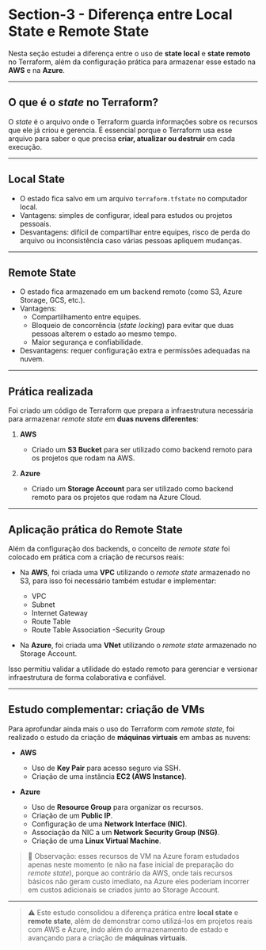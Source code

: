 # Section-3 - Diferença entre Local State e Remote State

Nesta seção estudei a diferença entre o uso de **state local** e **state remoto** no Terraform, além da configuração prática para armazenar esse estado na **AWS** e na **Azure**.

---

## O que é o *state* no Terraform?

O *state* é o arquivo onde o Terraform guarda informações sobre os recursos que ele já criou e gerencia.
É essencial porque o Terraform usa esse arquivo para saber o que precisa **criar, atualizar ou destruir** em cada execução.

---

## Local State

- O estado fica salvo em um arquivo `terraform.tfstate` no computador local.
- Vantagens: simples de configurar, ideal para estudos ou projetos pessoais.
- Desvantagens: difícil de compartilhar entre equipes, risco de perda do arquivo ou inconsistência caso várias pessoas apliquem mudanças.

---

## Remote State

- O estado fica armazenado em um backend remoto (como S3, Azure Storage, GCS, etc.).
- Vantagens:
  - Compartilhamento entre equipes.
  - Bloqueio de concorrência (*state locking*) para evitar que duas pessoas alterem o estado ao mesmo tempo.
  - Maior segurança e confiabilidade.
- Desvantagens: requer configuração extra e permissões adequadas na nuvem.

---

## Prática realizada

Foi criado um código de Terraform que prepara a infraestrutura necessária para armazenar *remote state* em **duas nuvens diferentes**:

1. **AWS**
   - Criado um **S3 Bucket** para ser utilizado como backend remoto para os projetos que rodam na AWS.

2. **Azure**
   - Criado um **Storage Account** para ser utilizado como backend remoto para os projetos que rodam na Azure Cloud.

---

## Aplicação prática do Remote State

Além da configuração dos backends, o conceito de *remote state* foi colocado em prática com a criação de recursos reais:

- Na **AWS**, foi criada uma **VPC** utilizando o *remote state* armazenado no S3, para isso foi necessário também estudar e implementar:
   - VPC
   - Subnet
   - Internet Gateway
   - Route Table
   - Route Table Association
   -Security Group

- Na **Azure**, foi criada uma **VNet** utilizando o *remote state* armazenado no Storage Account.

Isso permitiu validar a utilidade do estado remoto para gerenciar e versionar infraestrutura de forma colaborativa e confiável.

---

## Estudo complementar: criação de VMs

Para aprofundar ainda mais o uso do Terraform com *remote state*, foi realizado o estudo da criação de **máquinas virtuais** em ambas as nuvens:

- **AWS**
  - Uso de **Key Pair** para acesso seguro via SSH.
  - Criação de uma instância **EC2 (AWS Instance)**.

- **Azure**
  - Uso de **Resource Group** para organizar os recursos.
  - Criação de um **Public IP**.
  - Configuração de uma **Network Interface (NIC)**.
  - Associação da NIC a um **Network Security Group (NSG)**.
  - Criação de uma **Linux Virtual Machine**.

> 🔎 Observação: esses recursos de VM na Azure foram estudados apenas neste momento (e não na fase inicial de preparação do *remote state*), porque ao contrário da AWS, onde tais recursos básicos não geram custo imediato, na Azure eles poderiam incorrer em custos adicionais se criados junto ao Storage Account.

---

> ⚠️ Este estudo consolidou a diferença prática entre **local state** e **remote state**, além de demonstrar como utilizá-los em projetos reais com AWS e Azure, indo além do armazenamento de estado e avançando para a criação de **máquinas virtuais**.

